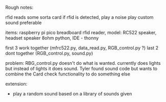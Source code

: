 Rough notes:

rfid reads some sorta card
if rfid is detected, play a noise
play custom sound preferable

items:
raspberry pi pico
breadboard
rfid reader, model: RC522
speaker, headset speaker 8ohm
python, IDE - thonny

first 3 work together (mfrc522.py, data_read.py, RGB_control.py ?)
last 2 dont together (RGB_control.py, sound.py)

problem: RBG_control.py doesn't do what is wanted. currently does lights but instead of lights it does sound. Tyler found sound code but wants to combine the Card check functionality to do something else

extension:
- play a random sound based on a library of sounds given